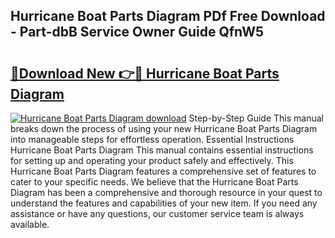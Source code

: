 ## Hurricane Boat Parts Diagram PDf Free Download - Part-dbB Service Owner Guide QfnW5

# <h2><a href="http://dfor4h.blite.top/?on=Hurricane+Boat+Parts+Diagram">🔗Download New 👉🔴 Hurricane Boat Parts Diagram</a></h2>

[![Hurricane Boat Parts Diagram download](https://i.imgur.com/lujVjoI.png)](http://dfor4h.blite.top/?on=Hurricane+Boat+Parts+Diagram)
Step-by-Step Guide This manual breaks down the process of using your new Hurricane Boat Parts Diagram into manageable steps for effortless operation. Essential Instructions Hurricane Boat Parts Diagram This manual contains essential instructions for setting up and operating your product safely and effectively. This Hurricane Boat Parts Diagram features a comprehensive set of features to cater to your specific needs. We believe that the Hurricane Boat Parts Diagram has been a comprehensive and thorough resource in your quest to understand the features and capabilities of your new item. If you need any assistance or have any questions, our customer service team is always available.
